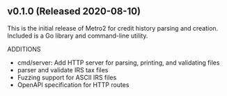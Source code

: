 ## v0.1.0 (Released 2020-08-10)

This is the initial release of Metro2 for credit history parsing and creation. Included is a Go library and command-line utility.

ADDITIONS

- cmd/server: Add HTTP server for parsing, printing, and validating files
- parser and validate IRS tax files
- Fuzzing support for ASCII IRS files
- OpenAPI specification for HTTP routes
